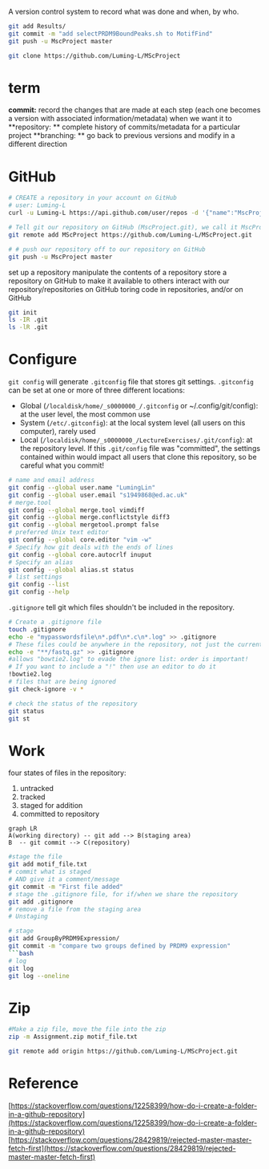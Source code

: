 A version control system to record what was done and when, by who.
```bash
git add Results/
git commit -m "add selectPRDM9BoundPeaks.sh to MotifFind"
git push -u MscProject master

git clone https://github.com/Luming-L/MScProject
```

# term
**commit:** record the changes that are made at each step (each one becomes a version with associated information/metadata) when we want it to
**repository: ** complete history of commits/metadata for a particular project
**branching: ** go back to previous versions and modify in a different direction

# GitHub
```bash
# CREATE a repository in your account on GitHub 
# user: Luming-L
curl -u Luming-L https://api.github.com/user/repos -d '{"name":"MscProject"}'

# Tell git our repository on GitHub (MscProject.git), we call it MscProject 
git remote add MScProject https://github.com/Luming-L/MScProject.git

# # push our repository off to our repository on GitHub
git push -u MscProject master
```

set up a repository
manipulate the contents of a repository
store a repository on GitHub to make it available to others
interact with our repository/repositories on GitHub
toring code in repositories, and/or on GitHub


```bash
git init
ls -IR .git
ls -lR .git
```
# Configure
`git config` will generate `.gitconfig` file that stores git settings.
`.gitconfig` can be set at one or more of three different locations:
- Global (`/localdisk/home/_s0000000_/.gitconfig` or ~/.config/git/config): at the user level, the most common use
- System (`/etc/.gitconfig`): at the local system level (all users on this computer), rarely used
- Local (`/localdisk/home/_s0000000_/LectureExercises/.git/config`): at the repository level. If this `.git/config` file was "committed", the settings contained within would impact all users that clone this repository, so be careful what you commit!
```bash
# name and email address
git config --global user.name "LumingLin"
git config --global user.email "s1949868@ed.ac.uk"
# merge.tool
git config --global merge.tool vimdiff
git config --global merge.conflictstyle diff3
git config --global mergetool.prompt false
# preferred Unix text editor
git config --global core.editor "vim -w"
# Specify how git deals with the ends of lines
git config --global core.autocrlf inuput
# Specify an alias
git config --global alias.st status
# list settings
git config --list
git config --help
```
`.gitignore` tell git which files  shouldn't  be included in the repository.  
```bash
# Create a .gitignore file
touch .gitignore
echo -e "mypasswordsfile\n*.pdf\n*.c\n*.log" >> .gitignore
# These files could be anywhere in the repository, not just the current directory
echo -e "**/fastq.gz" >> .gitignore
#allows "bowtie2.log" to evade the ignore list: order is important!
# If you want to include a "!" then use an editor to do it
!bowtie2.log
# files that are being ignored
git check-ignore -v *
```
```bash
# check the status of the repository
git status
git st
```
# Work
four states of files in the repository:
1.  untracked
2.  tracked
3.  staged for addition
4.  committed to repository
 ```mermaid
graph LR
A(working directory) -- git add --> B(staging area)
B  -- git commit --> C(repository)
```
```bash
#stage the file
git add motif_file.txt
# commit what is staged
# AND give it a comment/message
git commit -m "First file added"
# stage the .gitignore file, for if/when we share the repository
git add .gitignore
# remove a file from the staging area
# Unstaging

# stage 
git add GroupByPRDM9Expression/
git commit -m "compare two groups defined by PRDM9 expression"
```bash
# log
git log
git log --oneline
```

# Zip
```bash
#Make a zip file, move the file into the zip
zip -m Assignment.zip motif_file.txt
```

```bash
git remote add origin https://github.com/Luming-L/MScProject.git
```

# Reference
[https://stackoverflow.com/questions/12258399/how-do-i-create-a-folder-in-a-github-repository](https://stackoverflow.com/questions/12258399/how-do-i-create-a-folder-in-a-github-repository)
[https://stackoverflow.com/questions/28429819/rejected-master-master-fetch-first](https://stackoverflow.com/questions/28429819/rejected-master-master-fetch-first)

<!--stackedit_data:
eyJoaXN0b3J5IjpbLTE5MDcwNzM2ODMsLTczOTkwMTA0MywtMT
c1MzkxODU0MCwtMTM0Mzg1MzQzNCwzNjI2NTgwOTcsLTE0MzUw
MDQ5NTksLTIxMTcyNzU5NzksMTI2Njg5MTAzMSwtMTY0NjQ5ND
A4NiwtNjgyNTY5MDk0LDYyODkzOTgyMywtMTkxMzI2ODIsLTEx
NTQ2MzIwOTQsMTMwMjg3MDg3MCwxNTcyMDU2NTg4LDk2MTk2OD
MxNSwxMTMzNzg0MjM4LDIwNTMzMjMzOTQsLTYzNDcwNTY0NCwx
MzY5MDk4MDA1XX0=
-->